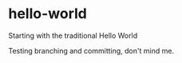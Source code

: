 # hello-world
Starting with the traditional Hello World

Testing branching and committing, don't mind me.
